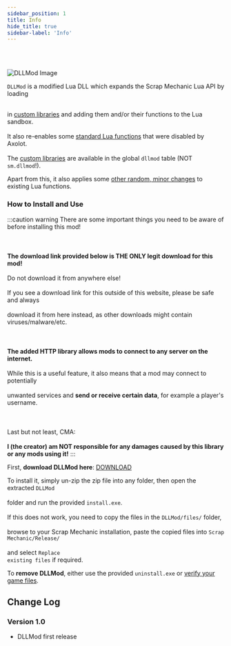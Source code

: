 ```yaml
---
sidebar_position: 1
title: Info
hide_title: true
sidebar-label: 'Info'
---
```


<br></br>

![DLLMod Image](/img/DLLMod.png)

<code>DLLMod</code> is a modified Lua DLL which expands the Scrap Mechanic Lua API by loading <br></br>

in [custom libraries](/DLLMod/Custom-Functions/dllmod.http) and adding them and/or their functions to the Lua sandbox. <br></br>
It also re-enables some [standard Lua functions](/DLLMod/standard_functions) that were disabled by Axolot. <br></br>
The [custom libraries](/DLLMod/Custom-Functions/dllmod.http) are available in the global <code>dllmod</code> table (NOT <code>sm.dllmod</code>!).

Apart from this, it also applies some [other random, minor changes](/DLLMod/other_changes) to existing Lua functions.

### How to Install and Use

:::caution warning
There are some important things you need to be aware of before installing this mod! <br></br>
<br></br>
<strong>The download link provided below is THE ONLY legit download for this mod!</strong> <br></br>
Do not download it from anywhere else! <br></br>
If you see a download link for this outside of this website, please be safe and always <br></br>
download it from here instead, as other downloads might contain viruses/malware/etc. <br></br>
<br></br>
<strong>The added HTTP library allows mods to connect to any server on the internet.</strong> <br></br>
While this is a useful feature, it also means that a mod may connect to potentially <br></br>
unwanted services and <strong>send or receive certain data</strong>, for example a player's username. <br></br>
<br></br>
Last but not least, CMA: <br></br>
<strong>I (the creator) am NOT responsible for any damages caused by this library or any mods using it!</strong>
:::

First, <strong>download DLLMod here</strong>: [DOWNLOAD](/files/DLLMod.zip)

To install it, simply un-zip the zip file into any folder, then open the extracted <code>DLLMod</code> <br></br>
folder and run the provided <code>install.exe</code>. <br></br>
If this does not work, you need to copy the files in the <code>DLLMod/files/</code> folder, <br></br>
browse to your Scrap Mechanic installation, paste the copied files into <code>Scrap Mechanic/Release/</code> <br></br>
and select <code>Replace existing files</code> if required.

To <strong>remove DLLMod</strong>, either use the provided <code>uninstall.exe</code> or [verify your game files](steam://validate/387990).

## Change Log

### Version 1.0

- DLLMod first release






